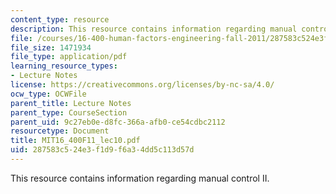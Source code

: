 ```yaml
---
content_type: resource
description: This resource contains information regarding manual control II.
file: /courses/16-400-human-factors-engineering-fall-2011/287583c524e3f1d9f6a34dd5c113d57d_MIT16_400F11_lec10.pdf
file_size: 1471934
file_type: application/pdf
learning_resource_types:
- Lecture Notes
license: https://creativecommons.org/licenses/by-nc-sa/4.0/
ocw_type: OCWFile
parent_title: Lecture Notes
parent_type: CourseSection
parent_uid: 9c27eb0e-d8fc-366a-afb0-ce54cdbc2112
resourcetype: Document
title: MIT16_400F11_lec10.pdf
uid: 287583c5-24e3-f1d9-f6a3-4dd5c113d57d
---
```

This resource contains information regarding manual control II.